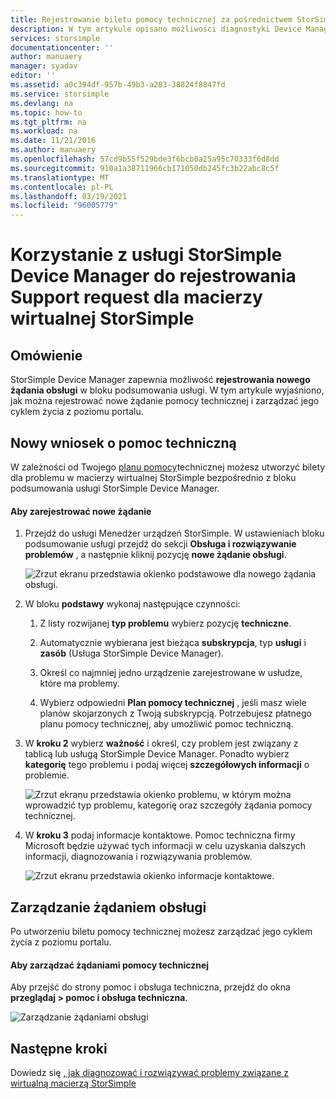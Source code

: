 ```yaml
---
title: Rejestrowanie biletu pomocy technicznej za pośrednictwem StorSimple Device Manager | Microsoft Docs
description: W tym artykule opisano możliwości diagnostyki Device Manager StorSimple i wyjaśniono, jak używać jej do rozwiązywania problemów z wirtualną tablicą StorSimple.
services: storsimple
documentationcenter: ''
author: manuaery
manager: syadav
editor: ''
ms.assetid: a0c394df-957b-49b3-a283-38824f8847fd
ms.service: storsimple
ms.devlang: na
ms.topic: how-to
ms.tgt_pltfrm: na
ms.workload: na
ms.date: 11/21/2016
ms.author: manuaery
ms.openlocfilehash: 57cd9b55f529bde3f6bcb0a25a95c70333f6d8dd
ms.sourcegitcommit: 910a1a38711966cb171050db245fc3b22abc8c5f
ms.translationtype: MT
ms.contentlocale: pl-PL
ms.lasthandoff: 03/19/2021
ms.locfileid: "96005779"
---
```

# <a name="use-the-storsimple-device-manager-service-to-log-a-support-request-for-the-storsimple-virtual-array"></a>Korzystanie z usługi StorSimple Device Manager do rejestrowania Support request dla macierzy wirtualnej StorSimple

## <a name="overview"></a>Omówienie

StorSimple Device Manager zapewnia możliwość **rejestrowania nowego żądania obsługi** w bloku podsumowania usługi. W tym artykule wyjaśniono, jak można rejestrować nowe żądanie pomocy technicznej i zarządzać jego cyklem życia z poziomu portalu.

## <a name="new-support-request"></a>Nowy wniosek o pomoc techniczną

W zależności od Twojego [planu pomocy](https://azure.microsoft.com/support/plans/)technicznej możesz utworzyć bilety dla problemu w macierzy wirtualnej StorSimple bezpośrednio z bloku podsumowania usługi StorSimple Device Manager.

#### <a name="to-log-a-new-request"></a>Aby zarejestrować nowe żądanie

1. Przejdź do usługi Menedżer urządzeń StorSimple. W ustawieniach bloku podsumowanie usługi przejdź do sekcji **Obsługa i rozwiązywanie problemów** , a następnie kliknij pozycję **nowe żądanie obsługi**.
   
    ![Zrzut ekranu przedstawia okienko podstawowe dla nowego żądania obsługi.](./media/storsimple-virtual-array-log-support-ticket/log-support-ticket1.png)

2. W bloku **podstawy** wykonaj następujące czynności:

    1. Z listy rozwijanej **typ problemu** wybierz pozycję **techniczne**. 
    
    2. Automatycznie wybierana jest bieżąca **subskrypcja**, typ **usługi** i **zasób** (Usługa StorSimple Device Manager). 

    3. Określ co najmniej jedno urządzenie zarejestrowane w usłudze, które ma problemy.

    4. Wybierz odpowiedni **Plan pomocy technicznej** , jeśli masz wiele planów skojarzonych z Twoją subskrypcją. Potrzebujesz płatnego planu pomocy technicznej, aby umożliwić pomoc techniczną.

3. W **kroku 2** wybierz **ważność** i określ, czy problem jest związany z tablicą lub usługą StorSimple Device Manager. Ponadto wybierz **kategorię** tego problemu i podaj więcej **szczegółowych informacji** o problemie.
   
    ![Zrzut ekranu przedstawia okienko problemu, w którym można wprowadzić typ problemu, kategorię oraz szczegóły żądania pomocy technicznej.](./media/storsimple-virtual-array-log-support-ticket/log-support-ticket2.png)

4. W **kroku 3** podaj informacje kontaktowe. Pomoc techniczna firmy Microsoft będzie używać tych informacji w celu uzyskania dalszych informacji, diagnozowania i rozwiązywania problemów.
   
    ![Zrzut ekranu przedstawia okienko informacje kontaktowe.](./media/storsimple-virtual-array-log-support-ticket/log-support-ticket3.png)

## <a name="manage-a-support-request"></a>Zarządzanie żądaniem obsługi

Po utworzeniu biletu pomocy technicznej możesz zarządzać jego cyklem życia z poziomu portalu.

#### <a name="to-manage-your-support-requests"></a>Aby zarządzać żądaniami pomocy technicznej

Aby przejść do strony pomoc i obsługa techniczna, przejdź do okna **przeglądaj > pomoc i obsługa techniczna**.

![Zarządzanie żądaniami obsługi](./media/storsimple-virtual-array-log-support-ticket/manage-support-tickets.png)

## <a name="next-steps"></a>Następne kroki

Dowiedz się [, jak diagnozować i rozwiązywać problemy związane z wirtualną macierzą StorSimple](storsimple-virtual-array-diagnose-problems.md)

